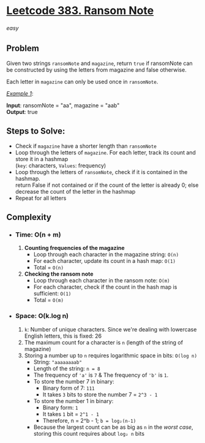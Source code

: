 # [Leetcode 383. Ransom Note][Link]

###### easy

## Problem
Given two strings `ransomNote` and `magazine`, return `true` if ransomNote can be constructed by using the letters from magazine and false otherwise.

Each letter in `magazine` can only be used once in `ransomNote`.

<ins>_Example 1_</ins>:

**Input**: ransomNote = "aa", magazine = "aab"\
**Output**: true
## Steps to Solve:
- Check if `magazine` have a shorter length than `ransomNote`
- Loop through the letters of `magazine`. For each letter, track its count and store it in a hashmap\
  (`key`: characters, `Values`: frequency)
- Loop through the letters of `ransomNote`, check if it is contained in the hashmap.\
  return False if not contained or if the count of the letter is already 0; else decrease the count of the letter in the hashmap
- Repeat for all letters


## Complexity

- ### Time: __O(n + m)__
  1. **Counting frequencies of the magazine** 
     - Loop through each character in the magazine string: `O(n)`
     - For each character, update its count in a hash map: `O(1)` 
     - Total = `O(n)`
  2. **Checking the ransom note**
     - Loop through each character in the ransom note: `O(m)`
     - For each character, check if the count in the hash map is sufficient: `O(1)`
     - Total = `O(m)`
     
- ### Space: __O(k.log n)__
  1. `k`: Number of unique characters. Since we're dealing with lowercase English letters, this is fixed: 26 
  2. The maximum count for a character is `n` (length of the string of magazine)
  3. Storing a number up to `n` requires logarithmic space in bits: `O(log n)`
     - String: `"aaaaaaaab"`
     - Length of the string: `n = 8`
     - The frequency of `'a'` is `7` & The frequency of `'b'` is `1`.
     - To store the number 7 in binary:
       - Binary form of 7: `111`
       - It takes `3` bits to store the number 7 = `2^3 - 1`
     - To store the number 1 in binary:
       - Binary form: `1`
       - It takes `1` bit = `2^1 - 1`
       - Therefore, n = 2^b - 1; `b = log₂(n-1)`
     - Because the largest count can be as big as `n` in the _worst case_, storing this count requires about `log₂ n` bits
    







[Link]: https://leetcode.com/problems/ransom-note/description/
